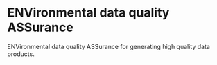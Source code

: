 # ENVironmental data quality ASSurance

ENVironmental data quality ASSurance for generating high quality data products.